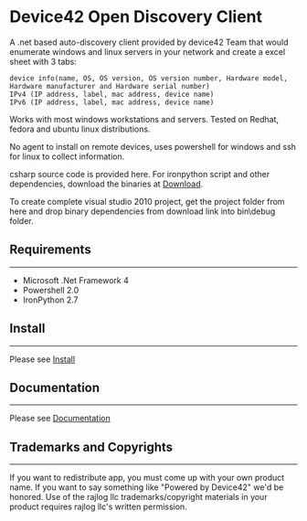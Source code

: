 # Device42 Open Discovery Client
A .net based auto-discovery client provided by device42 Team that would enumerate windows and linux servers in your network and create a excel sheet with  3 tabs:

    device info(name, OS, OS version, OS version number, Hardware model, Hardware manufacturer and Hardware serial number)
    IPv4 (IP address, label, mac address, device name)
    IPv6 (IP address, label, mac address, device name)
   
Works with most windows workstations and servers. 
Tested on Redhat, fedora and ubuntu linux distributions.


No agent to install on remote devices, uses powershell for windows and ssh for linux to collect information.

csharp source code is provided here. For ironpython script and other dependencies, download the binaries at [Download](http://www.device42.com/open-discovery-client).


To create complete visual studio 2010 project, get the project folder from here and drop binary dependencies from download link into bin\debug folder.


## Requirements
-----------------------------
 * Microsoft .Net Framework 4
 * Powershell 2.0
 * IronPython 2.7

## Install
-----------------------------
Please see [Install](http://docs.device42.com/open-discovery-client/open-discovery-client-installation/)



## Documentation
-----------------------------
Please see [Documentation](http://docs.device42.com/open-discovery-client/)

## Trademarks and Copyrights
-----------------------------

If you want to redistribute app, you must come up with your own product name. If you want to say something like "Powered by Device42" we'd be honored. Use of the rajlog llc trademarks/copyright materials in your product  requires rajlog llc's 
written permission.